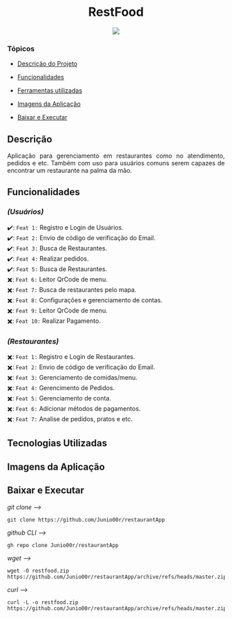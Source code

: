 <h1 align="center">RestFood</h1>

<p align="center">
<img loading="lazy" src="http://img.shields.io/static/v1?label=STATUS&message=EM%20DESENVOLVIMENTO&color=GREEN&style=for-the-badge"/>
</p>


### Tópicos

  - [Descrição do Projeto](#descrição)
  
  - [Funcionalidades](#funcionalidades)

  - [Ferramentas utilizadas](#tecnologias-utilizadas)
  
  - [Imagens da Aplicação](#imagens-da-aplicação)
  
  - [Baixar e Executar](#baixar-e-executar)
  

## Descrição

  <p align="justify">
  Aplicação para gerenciamento em restaurantes como no atendimento, pedidos e etc. 
  Também com uso para usuários comuns serem capazes de encontrar um restaurante na palma da mão.
  </p>


## Funcionalidades 

  ### *(Usuários)*

  ✔️: `Feat 1:` Registro e Login de Usuários.</br>
  ✔️: `Feat 2:` Envio de código de verificação do Email.</br>
  ✔️: `Feat 3:` Busca de Restaurantes.</br>
  ✔️: `Feat 4:` Realizar pedidos.</br>
  ✔️: `Feat 5:` Busca de Restaurantes.</br>
  ✖️: `Feat 6:` Leitor QrCode de menu.</br>
  ✖️: `Feat 7:` Busca de restaurantes pelo mapa.</br>
  ✖️: `Feat 8:` Configurações e gerenciamento de contas.</br>
  ✖️: `Feat 9:` Leitor QrCode de menu.</br>
  ✖️: `Feat 10:` Realizar Pagamento.</br>
  
  ### *(Restaurantes)*
  
  ✖️: `Feat 1:` Registro e Login de Restaurantes.</br>
  ✖️: `Feat 2:` Envio de código de verificação do Email.</br>
  ✖️: `Feat 3:` Gerenciamento de comidas/menu.</br>
  ✖️: `Feat 4:` Gerencimento de Pedidos.</br>
  ✖️: `Feat 5:` Gerenciamento de conta.</br>
  ✖️: `Feat 6:` Adicionar métodos de pagamentos.</br>
  ✖️: `Feat 7:` Analise de pedidos, pratos e etc.</br>


## Tecnologias Utilizadas


## Imagens da Aplicação


## Baixar e Executar

*git clone -->*

<pre><code class="hljs language-shell">git clone https://github.com/Junio00r/restaurantApp</code></pre>

*github CLI -->*

<pre><code class="hljs language-shell">gh repo clone Junio00r/restaurantApp</code></pre>

*wget -->*

<pre><code class="hljs language-shell">wget -O restfood.zip https://github.com/Junio00r/restaurantApp/archive/refs/heads/master.zip</code></pre>

*curl -->*

<pre><code class="hljs language-shell">curl -L -o restfood.zip https://github.com/Junio00r/restaurantApp/archive/refs/heads/master.zip</code></pre>

